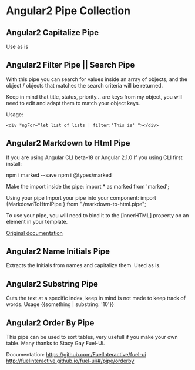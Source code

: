 # Angular2 Pipe Collection


## Angular2 Capitalize Pipe 

Use as is 

## Angular2 Filter Pipe || Search Pipe

With this pipe you can search for values inside an array of objects, and the object / objects that matches the search criteria will be returned. 

Keep in mind that title, status, priority...  are keys from my object, you will need  to edit and adapt them to match your object keys.

Usage:

`<div *ngFor="let list of lists | filter:'This is' "></div>
`
## Angular2 Markdown to Html Pipe

If you are using Angular CLI beta-18 or Angular 2.1.0 
If you using CLI first install:

npm i marked --save
npm i @types/marked

Make the import inside the pipe:
import * as marked from 'marked';

Using your pipe
Import your pipe into your component:
import {MarkdownToHtmlPipe } from "./markdown-to-html.pipe";

To use your pipe, you will need to bind it to the [innerHTML] property on an element in your template.

<section id="markdown-in-here" [innerHTML]="defaultContent | markdown">
    <!-- Markdown will appear here in the DOM -->
</section>

[Original documentation](https://www.reddit.com/r/Angular2/comments/4s2xda/keep_getting_errors_trying_to_import_marked_into/)

## Angular2 Name Initials Pipe

Extracts the Initials from names and capitalize them. 
Used as is.

## Angular2 Substring Pipe 

Cuts the text at a specific index, keep in mind is not made to keep track of words.
Usage {{something | substring: '10'}}


## Angular2 Order By Pipe

This pipe can be used to sort tables, very usefull if you make your own table. Many thanks to Stacy Gay Fuel-Ui.

Documentation: https://github.com/FuelInteractive/fuel-ui  http://fuelinteractive.github.io/fuel-ui/#/pipe/orderby





